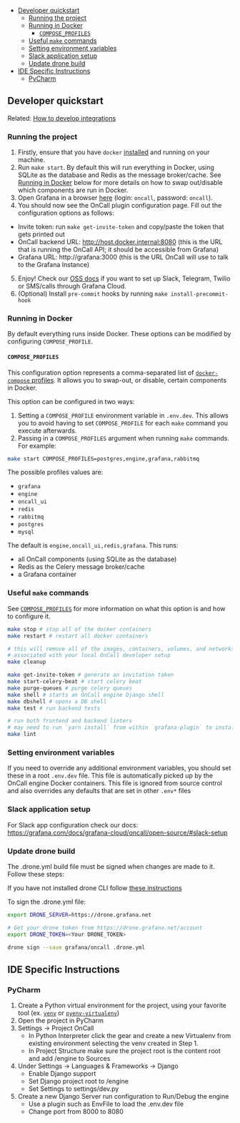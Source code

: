 - [Developer quickstart](#developer-quickstart)
  - [Running the project](#running-the-project)
  - [Running in Docker](#running-in-docker)
    - [`COMPOSE_PROFILES`](#compose_profiles)
  - [Useful `make` commands](#useful-make-commands)
  - [Setting environment variables](#setting-environment-variables)
  - [Slack application setup](#slack-application-setup)
  - [Update drone build](#update-drone-build)
- [IDE Specific Instructions](#ide-specific-instructions)
  - [PyCharm](#pycharm)

## Developer quickstart

Related: [How to develop integrations](/engine/config_integrations/README.md)

### Running the project

1. Firstly, ensure that you have `docker` [installed](https://docs.docker.com/get-docker/) and running on your machine.
2. Run `make start`. By default this will run everything in Docker, using SQLite as the database and Redis as the message broker/cache. See [Running in Docker](#running-in-docker) below for more details on how to swap out/disable which components are run in Docker.
3. Open Grafana in a browser [here](http://localhost:3000/plugins/grafana-oncall-app) (login: `oncall`, password: `oncall`).
4. You should now see the OnCall plugin configuration page. Fill out the configuration options as follows:

- Invite token: run `make get-invite-token` and copy/paste the token that gets printed out
- OnCall backend URL: http://host.docker.internal:8080 (this is the URL that is running the OnCall API; it should be accessible from Grafana)
- Grafana URL: http://grafana:3000 (this is the URL OnCall will use to talk to the Grafana Instance)

5. Enjoy! Check our [OSS docs](https://grafana.com/docs/grafana-cloud/oncall/open-source/) if you want to set up Slack, Telegram, Twilio or SMS/calls through Grafana Cloud.
6. (Optional) Install `pre-commit` hooks by running `make install-precommit-hook`

### Running in Docker

By default everything runs inside Docker. These options can be modified by configuring `COMPOSE_PROFILE`.

#### `COMPOSE_PROFILES`

This configuration option represents a comma-separated list of [`docker-compose` profiles](https://docs.docker.com/compose/profiles/). It allows you to swap-out, or disable, certain components in Docker.

This option can be configured in two ways:

1. Setting a `COMPOSE_PROFILE` environment variable in `.env.dev`. This allows you to avoid having to set `COMPOSE_PROFILE` for each `make` command you execute afterwards.
2. Passing in a `COMPOSE_PROFILES` argument when running `make` commands. For example:

```bash
make start COMPOSE_PROFILES=postgres,engine,grafana,rabbitmq
```

The possible profiles values are:

- `grafana`
- `engine`
- `oncall_ui`
- `redis`
- `rabbitmq`
- `postgres`
- `mysql`

The default is `engine,oncall_ui,redis,grafana`. This runs:

- all OnCall components (using SQLite as the database)
- Redis as the Celery message broker/cache
- a Grafana container

### Useful `make` commands

See [`COMPOSE_PROFILES`](#compose_profiles) for more information on what this option is and how to configure it.

```bash
make stop # stop all of the docker containers
make restart # restart all docker containers

# this will remove all of the images, containers, volumes, and networks
# associated with your local OnCall developer setup
make cleanup

make get-invite-token # generate an invitation token
make start-celery-beat # start celery beat
make purge-queues # purge celery queues
make shell # starts an OnCall engine Django shell
make dbshell # opens a DB shell
make test # run backend tests

# run both frontend and backend linters
# may need to run `yarn install` from within `grafana-plugin` to install several `pre-commit` dependencies
make lint
```

### Setting environment variables

If you need to override any additional environment variables, you should set these in a root `.env.dev` file. This file is automatically picked up by the OnCall engine Docker containers. This file is ignored from source control and also overrides any defaults that are set in other `.env*` files

### Slack application setup

For Slack app configuration check our docs: https://grafana.com/docs/grafana-cloud/oncall/open-source/#slack-setup

### Update drone build

The .drone.yml build file must be signed when changes are made to it. Follow these steps:

If you have not installed drone CLI follow [these instructions](https://docs.drone.io/cli/install/)

To sign the .drone.yml file:

```bash
export DRONE_SERVER=https://drone.grafana.net

# Get your drone token from https://drone.grafana.net/account
export DRONE_TOKEN=<Your DRONE_TOKEN>

drone sign --save grafana/oncall .drone.yml
```

## IDE Specific Instructions

### PyCharm

1. Create a Python virtual environment for the project, using your favorite tool (ex. [`venv`](https://docs.python.org/3.10/tutorial/venv.html) or [`pyenv-virtualenv`](https://github.com/pyenv/pyenv-virtualenv))
2. Open the project in PyCharm
3. Settings &rarr; Project OnCall
   - In Python Interpreter click the gear and create a new Virtualenv from existing environment selecting the venv created in Step 1.
   - In Project Structure make sure the project root is the content root and add /engine to Sources
4. Under Settings &rarr; Languages & Frameworks &rarr; Django
   - Enable Django support
   - Set Django project root to /engine
   - Set Settings to settings/dev.py
5. Create a new Django Server run configuration to Run/Debug the engine
   - Use a plugin such as EnvFile to load the .env.dev file
   - Change port from 8000 to 8080
